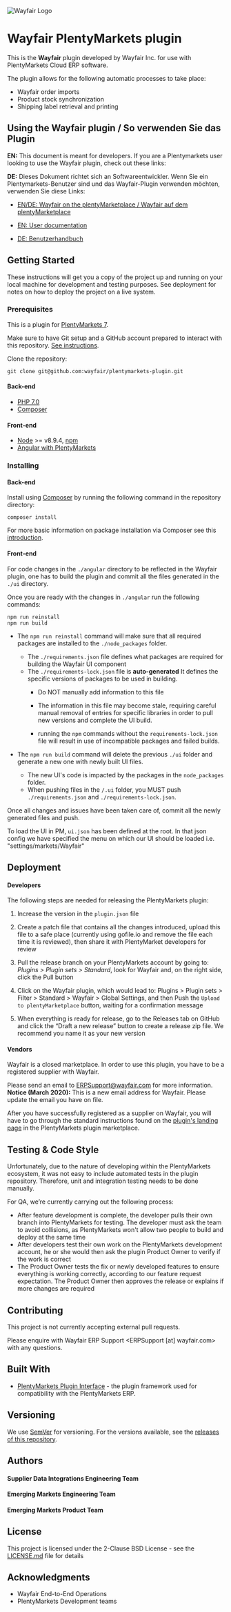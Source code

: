 ![Wayfair Logo](https://assets.jibecdn.com/prod/wayfair/0.2.52/assets/logo.png)

# Wayfair PlentyMarkets plugin

This is the **Wayfair** plugin developed by Wayfair Inc. for use with PlentyMarkets Cloud ERP software.

The plugin allows for the following automatic processes to take place:
* Wayfair order imports
* Product stock synchronization
* Shipping label retrieval and printing

## Using the Wayfair plugin / So verwenden Sie das Plugin

**EN:** This document is meant for developers. If you are a Plentymarkets user looking to use the Wayfair plugin, check out these links:

**DE:** Dieses Dokument richtet sich an Softwareentwickler. Wenn Sie ein Plentymarkets-Benutzer sind und das Wayfair-Plugin verwenden möchten, verwenden Sie diese Links:

* [EN/DE: Wayfair on the plentyMarketplace / Wayfair auf dem plentyMarketplace ](https://marketplace.plentymarkets.com/en/plugins/integration/wayfair_6273)

* [EN: User documentation](meta/documents/user_guide_en.md)

* [DE: Benutzerhandbuch](meta/documents/user_guide_en.md)

## Getting Started

These instructions will get you a copy of the project up and running on your local machine for development and testing purposes. See deployment for notes on how to deploy the project on a live system.

### Prerequisites

This is a plugin for [PlentyMarkets 7](https://www.plentymarkets.com).

Make sure to have Git setup and a GitHub account prepared to interact with this repository. [See instructions](https://help.github.com/en/github/getting-started-with-github/set-up-git).

Clone the repository:
```
git clone git@github.com:wayfair/plentymarkets-plugin.git
```

#### Back-end
* [PHP 7.0](https://www.php.net/releases/7_0_0.php)
* [Composer](https://getcomposer.org/)

#### Front-end
* [Node](https://nodejs.org/en/docs/) >= v8.9.4, [npm](https://www.npmjs.com/)
* [Angular with PlentyMarkets](https://developers.plentymarkets.com/tutorials/angular-plugin)

### Installing

#### Back-end
Install using [Composer](https://getcomposer.org/) by running the following command in the repository directory:
```
composer install
```

For more basic information on package installation via Composer see this [introduction](https://getcomposer.org/doc/01-basic-usage.md).

#### Front-end

For code changes in the `./angular` directory to be reflected in the Wayfair plugin, one has to build the plugin and commit all the files generated in the `./ui` directory.

Once you are ready with the changes in `./angular` run the following commands:
 ```
 npm run reinstall
 npm run build
 ```

* The `npm run reinstall` command will make sure that all required packages are installed to the `./node_packages` folder.
  * The `./requirements.json` file defines what packages are required for building the Wayfair UI component
  * The `./requirements-lock.json` file is **auto-generated** It defines the specific versions of packages to be used in building.
    * Do NOT manually add information to this file
    * The information in this file may become stale, requiring careful manual removal of entries for specific libraries in order to pull new versions and complete the UI build.

    * running the `npm` commands without the `requirements-lock.json` file will result in use of incompatible packages and failed builds.

* The `npm run build` command will delete the previous `./ui` folder and generate a new one with newly built UI files.
  * The new UI's code is impacted by the packages in the `node_packages` folder.
  * When pushing files in the `/.ui` folder, you MUST push `./requirements.json` and `./requirements-lock.json`.

Once all changes and issues have been taken care of, commit all the newly generated files and push.

To load the UI in PM, `ui.json` has been defined at the root. In that json config we have specified the menu on which our UI should be loaded i.e. "settings/markets/Wayfair"

## Deployment

#### Developers
The following steps are needed for releasing the PlentyMarkets plugin:
1. Increase the version in the `plugin.json` file

2. Create a patch file that contains all the changes introduced, upload this file to a safe place (currently using gofile.io and remove the file each time it is reviewed), then share it with PlentyMarket developers for review

3. Pull the release branch on your PlentyMarkets account by going to: _Plugins > Plugin sets > Standard_,  look for Wayfair and, on the right side, click the Pull button

4. Click on the Wayfair plugin, which would lead to: Plugins > Plugin sets > Filter > Standard > Wayfair > Global Settings, and then Push the `Upload to plentyMarketplace` button, waiting for a confirmation message

5. When everything is ready for release, go to the Releases tab on GitHub and click the “Draft a new release” button to create a release zip file. We recommend you name it as your new version

#### Vendors

 Wayfair is a closed marketplace. In order to use this plugin, you have to be a registered supplier with Wayfair.

Please send an email to ERPSupport@wayfair.com for more information.
**Notice (March 2020):** This is a new email address for Wayfair. Please update the email you have on file.

After you have successfully registered as a supplier on Wayfair, you will have to go through the standard instructions found on the [plugin's landing page](https://marketplace.plentymarkets.com/en/plugins/integration/wayfair_6273) in the PlentyMarkets plugin marketplace.


## Testing & Code Style

Unfortunately, due to the nature of developing within the PlentyMarkets ecosystem, it was not easy to include automated tests in the plugin repository. Therefore, unit and integration testing needs to be done manually.

For QA, we’re currently carrying out the following process:
* After feature development is complete, the developer pulls their own branch into PlentyMarkets for testing. The developer must ask the team to avoid collisions, as PlentyMarkets won't allow two people to build and deploy at the same time
* After developers test their own work on the PlentyMarkets development account, he or she would then ask the plugin Product Owner to verify if the work is correct
* The Product Owner tests the fix or newly developed features to ensure everything is working correctly, according to our feature request expectation. The Product Owner then approves the release or explains if more changes are required



## Contributing

This project is not currently accepting external pull requests.

Please enquire with Wayfair ERP Support <ERPSupport [at] wayfair.com> with any questions.

## Built With

* [PlentyMarkets Plugin Interface](https://developers.plentymarkets.com/dev-doc/plugin-interface-introduction) - the plugin framework used for compatibility with the PlentyMarkets ERP.


## Versioning

We use [SemVer](http://semver.org/) for versioning. For the versions available, see the [releases of this repository](https://github.com/wayfair/plentymarkets-plugin/releases).

## Authors

#### Supplier Data Integrations Engineering Team

#### Emerging Markets Engineering Team

#### Emerging Markets Product Team

## License

This project is licensed under the 2-Clause BSD License - see the [LICENSE.md](LICENSE.md) file for details

## Acknowledgments

* Wayfair End-to-End Operations
* PlentyMarkets Development teams
